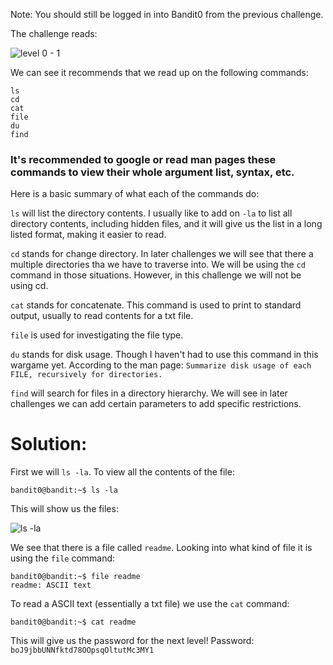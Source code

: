 Note: You should still be logged in into Bandit0 from the previous challenge.

The challenge reads: 

![level 0 - 1](https://user-images.githubusercontent.com/41026969/49900055-784a8a80-fe2b-11e8-87dd-a317972197d5.png)

We can see it recommends that we read up on the following commands:

```
ls
cd
cat
file
du
find
```
### It's recommended to google or read man pages these commands to view their whole argument list, syntax, etc.

Here is a basic summary of what each of the commands do:

```ls``` will list the directory contents. I usually like to add on ```-la``` to list all directory contents,
including hidden files, and it will give us the list in a long listed format, making it easier to read.

```cd``` stands for change directory. In later challenges we will see that there a multiple directories tha we have
to traverse into. We will be using the ```cd``` command in those situations. However, in this challenge we will
not be using cd.

```cat``` stands for concatenate. This command is used to print to standard output, usually to read contents
for a txt file.

```file``` is used for investigating the file type.

```du``` stands for disk usage. Though I haven't had to use this command in this wargame yet. According to the 
man page: ```Summarize disk usage of each FILE, recursively for directories. ``` 

```find``` will search for files in a directory hierarchy. We will see in later challenges we can add certain
parameters to add specific restrictions.

# Solution:

First we will ```ls -la```. To view all the contents of the file:

```
bandit0@bandit:~$ ls -la
```

This will show us the files:

![ls -la](https://user-images.githubusercontent.com/41026969/49900510-c4e29580-fe2c-11e8-8022-d21383b5c4dc.png)

We see that there is a file called ```readme```. Looking into what kind of file it is using the ```file``` command:

```
bandit0@bandit:~$ file readme 
readme: ASCII text
```

To read a ASCII text (essentially a txt file) we use the ```cat``` command:
```
bandit0@bandit:~$ cat readme 
```
This will give us the password for the next level!
Password: ```boJ9jbbUNNfktd78OOpsqOltutMc3MY1```
